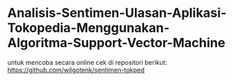 # Analisis-Sentimen-Ulasan-Aplikasi-Tokopedia-Menggunakan-Algoritma-Support-Vector-Machine
untuk mencoba secara online cek di repositori berikut: https://github.com/wilgotenk/sentimen-tokped
